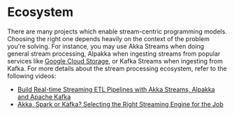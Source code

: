 # Ecosystem

There are many projects which enable stream-centric programming models. Choosing the right one depends heavily on the context of the problem you're solving. For instance, you may use Akka Streams when doing general stream processing, Alpakka when ingesting streams from popular services like [Google Cloud Storage](../../return-a-file-stored-in-google-cloud-storage-via-a-play-application.md), or Kafka Streams when ingesting from Kafka. For more details about the stream processing ecosystem, refer to the following videos: 

* [Build Real-time Streaming ETL Pipelines with Akka Streams, Alpakka and Apache Kafka](https://www.youtube.com/watch?v=eF8zHWamP7c)
* [Akka, Spark or Kafka? Selecting the Right Streaming Engine for the Job](https://www.youtube.com/watch?v=hCckk1Nj51Y)
